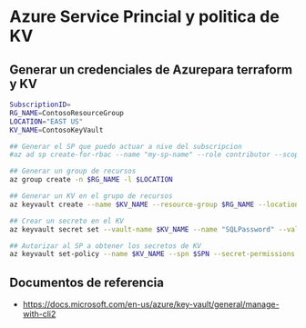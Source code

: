 # Azure Service Princial y politica de KV

## Generar un credenciales de Azurepara terraform y KV

```bash
SubscriptionID=
RG_NAME=ContosoResourceGroup
LOCATION="EAST US"
KV_NAME=ContosoKeyVault

## Generar el SP que puedo actuar a nive del subscripcion
#az ad sp create-for-rbac --name "my-sp-name" --role contributor --scopes /subscriptions/${SubscriptionID}

## Generar un group de recursos
az group create -n $RG_NAME -l $LOCATION

## Generar un KV en el grupo de recursos
az keyvault create --name $KV_NAME --resource-group $RG_NAME --location $LOCATION

## Crear un secreto en el KV
az keyvault secret set --vault-name $KV_NAME --name "SQLPassword" --value "hVFkk965BuUv "

## Autorizar al SP a obtener los secretos de KV
az keyvault set-policy --name $KV_NAME --spn $SPN --secret-permissions get
```

## Documentos de referencia

- https://docs.microsoft.com/en-us/azure/key-vault/general/manage-with-cli2
